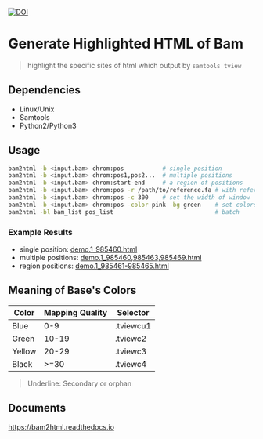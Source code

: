 [![DOI](https://zenodo.org/badge/DOI/10.5281/zenodo.4005608.svg)](https://doi.org/10.5281/zenodo.4005608)


# Generate Highlighted HTML of Bam
> highlight the specific sites of html which output by `samtools tview`


## Dependencies
- Linux/Unix
- Samtools
- Python2/Python3


## Usage
```bash
bam2html -b <input.bam> chrom:pos           # single position
bam2html -b <input.bam> chrom:pos1,pos2...  # multiple positions
bam2html -b <input.bam> chrom:start-end     # a region of positions
bam2html -b <input.bam> chrom:pos -r /path/to/reference.fa # with reference
bam2html -b <input.bam> chrom:pos -c 300    # set the width of window
bam2html -b <input.bam> chrom:pos -color pink -bg green    # set colors
bam2html -bl bam_list pos_list                             # batch
```



### Example Results
- single position: [demo.1_985460.html](https://suqingdong.github.io/bam2html/example/demo.1_985460.html)
- multiple positions: [demo.1_985460,985463,985469.html](https://suqingdong.github.io/bam2html/example/demo.1_985460,985463,985469.html)
- region positions: [demo.1_985461-985465.html](https://suqingdong.github.io/bam2html/example/demo.1_985461-985465.html)

## Meaning of Base's Colors
| Color | Mapping Quality | Selector |
| - | - | - |
| Blue | 0-9 | .tviewcu1 |
| Green | 10-19 | .tviewc2 |
| Yellow | 20-29 | .tviewc3 |
| Black |>=30 | .tviewc4 |

> Underline: Secondary or orphan

## Documents
https://bam2html.readthedocs.io
